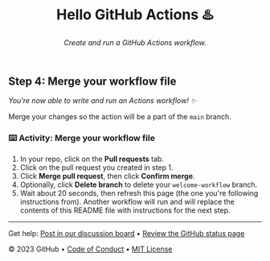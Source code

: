<header>

# Hello GitHub Actions ♨️

_Create and run a GitHub Actions workflow._

</header>

## Step 4: Merge your workflow file

_You're now able to write and run an Actions workflow! :sparkles:_

Merge your changes so the action will be a part of the `main` branch.

### :keyboard: Activity: Merge your workflow file

1. In your repo, click on the **Pull requests** tab.
1. Click on the pull request you created in step 1.
1. Click **Merge pull request**, then click **Confirm merge**.
1. Optionally, click **Delete branch** to delete your `welcome-workflow` branch.
1. Wait about 20 seconds, then refresh this page (the one you're following instructions from). Another workflow will run and will replace the contents of this README file with instructions for the next step.

<footer>

---

Get help: [Post in our discussion board](https://github.com/orgs/skills/discussions/categories/hello-github-actions) &bull; [Review the GitHub status page](https://www.githubstatus.com/)

&copy; 2023 GitHub &bull; [Code of Conduct](https://www.contributor-covenant.org/version/2/1/code_of_conduct/code_of_conduct.md) &bull; [MIT License](https://gh.io/mit)

</footer>
